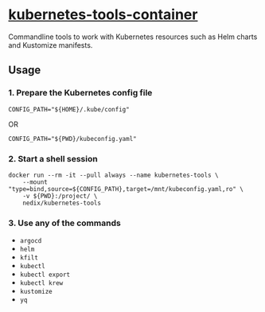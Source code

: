 # [kubernetes-tools-container][project]

Commandline tools to work with Kubernetes resources such as Helm charts and Kustomize manifests.


## Usage


### 1. Prepare the Kubernetes config file

```shell
CONFIG_PATH="${HOME}/.kube/config"
```

OR

```shell
CONFIG_PATH="${PWD}/kubeconfig.yaml"
```


### 2. Start a shell session

```shell
docker run --rm -it --pull always --name kubernetes-tools \
    --mount "type=bind,source=${CONFIG_PATH},target=/mnt/kubeconfig.yaml,ro" \
    -v ${PWD}:/project/ \
    nedix/kubernetes-tools
```


### 3. Use any of the commands

- `argocd`
- `helm`
- `kfilt`
- `kubectl`
- `kubectl export`
- `kubectl krew`
- `kustomize`
- `yq`


[project]: https://hub.docker.com/r/nedix/kubernetes-tools
